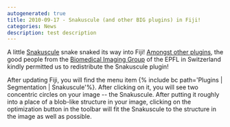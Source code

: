 ```yaml
---
autogenerated: true
title: 2010-09-17 - Snakuscule (and other BIG plugins) in Fiji!
categories: News
description: test description
---
```


A little [Snakuscule](/plugins/snakuscule) snake snaked its way into Fiji! [Amongst other plugins](http://bigwww.epfl.ch/algorithms.html), the good people from the [Biomedical Imaging Group](http://bigwww.epfl.ch) of the EPFL in Switzerland kindly permitted us to redistribute the Snakuscule plugin!

After updating Fiji, you will find the menu item {% include bc path='Plugins | Segmentation | Snakuscule'%}. After clicking on it, you will see two concentric circles on your image -- the Snakuscule. After putting it roughly into a place of a blob-like structure in your image, clicking on the optimization button in the toolbar will fit the Snakuscule to the structure in the image as well as possible.


